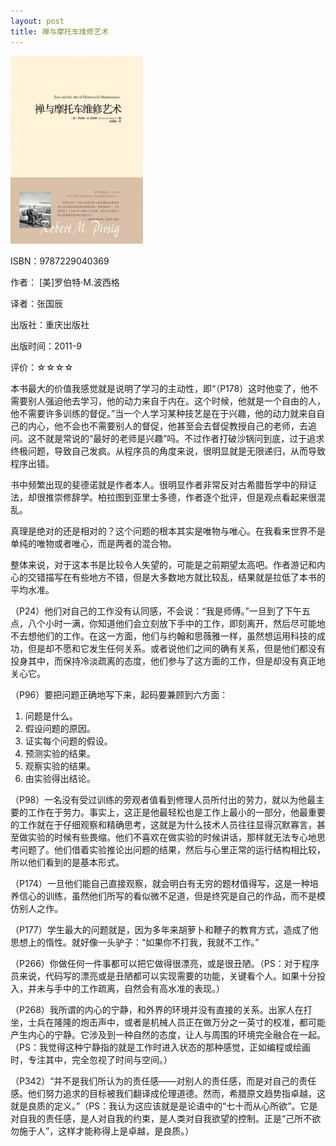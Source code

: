 ```yaml
---
layout: post
title: 禅与摩托车维修艺术
---
```

<img class="cover" title="9787229040369" src="/images/2012/09/9787229040369-212x300.jpg" alt="禅与摩托车维修艺术" width="212" height="300" />

ISBN：9787229040369

作者： [美]罗伯特·M.波西格

译者：张国辰

出版社：重庆出版社

出版时间：2011-9

评价：☆☆☆☆

本书最大的价值我感觉就是说明了学习的主动性，即“（P178）这时他变了，他不需要别人强迫他去学习，他的动力来自于内在。这个时候，他就是一个自由的人，他不需要许多训练的督促。”当一个人学习某种技艺是在于兴趣，他的动力就来自自己的内心，他不会也不需要别人的督促，他甚至会去督促教授自己的老师，去追问。这不就是常说的“最好的老师是兴趣”吗。不过作者打破沙锅问到底，过于追求终极问题，导致自己发疯。从程序员的角度来说，很明显就是无限递归，从而导致程序出错。

书中频繁出现的斐德诺就是作者本人。很明显作者非常反对古希腊哲学中的辩证法，却很推崇修辞学。柏拉图到亚里士多德，作者逐个批评，但是观点看起来很混乱。

真理是绝对的还是相对的？这个问题的根本其实是唯物与唯心。在我看来世界不是单纯的唯物或者唯心，而是两者的混合物。

整体来说，对于这本书是比较令人失望的，可能是之前期望太高吧。作者游记和内心的交错描写在有些地方不错，但是大多数地方就比较乱，结果就是拉低了本书的平均水准。

（P24）他们对自己的工作没有认同感，不会说：“我是师傅。”一旦到了下午五点，八个小时一满，你知道他们会立刻放下手中的工作，即刻离开，然后尽可能地不去想他们的工作。在这一方面，他们与约翰和思薇雅一样，虽然想运用科技的成功，但是却不愿和它发生任何关系。或者说他们之间的确有关系，但是他们都没有投身其中，而保持冷淡疏离的态度，他们参与了这方面的工作，但是却没有真正地关心它。

（P96）要把问题正确地写下来，起码要兼顾到六方面：

<ol>
	<li>问题是什么。</li>
	<li>假设问题的原因。</li>
	<li>证实每个问题的假设。</li>
	<li>预测实验的结果。</li>
	<li>观察实验的结果。</li>
	<li>由实验得出结论。</li>
</ol>

（P98）一名没有受过训练的旁观者值看到修理人员所付出的劳力，就以为他最主要的工作在于劳力。事实上，这正是他最轻松也是工作上最小的一部分，他最重要的工作就在于仔细观察和精确思考，这就是为什么技术人员往往显得沉默寡言，甚至做实验的时候有些畏缩。他们不喜欢在做实验的时候讲话，那样就无法专心地思考问题了。他们借着实验推论出问题的结果，然后与心里正常的运行结构相比较，所以他们看到的是基本形式。

（P174）一旦他们能自己直接观察，就会明白有无穷的题材值得写，这是一种培养信心的训练，虽然他们所写的看似微不足道，但是终究是自己的作品，而不是模仿别人之作。

（P177）学生最大的问题就是，因为多年来胡萝卜和鞭子的教育方式，造成了他思想上的惰性。就好像一头驴子：“如果你不打我，我就不工作。”

（P266）你做任何一件事都可以把它做得很漂亮，或是很丑陋。（PS：对于程序员来说，代码写的漂亮或是丑陋都可以实现需要的功能，关键看个人。如果十分投入，并未与手中的工作疏离，自然会有高水准的表现。）

（P268）我所谓的内心的宁静，和外界的环境并没有直接的关系。出家人在打坐，士兵在隆隆的炮击声中，或者是机械人员正在做万分之一英寸的校准，都可能产生内心的宁静。它涉及到一种自然的态度，让人与周围的环境完全融合在一起。（PS：我觉得这种宁静指的就是工作时进入状态的那种感觉，正如编程或绘画时，专注其中，完全忽视了时间与空间。）

（P342）“并不是我们所认为的责任感——对别人的责任感，而是对自己的责任感。他们努力追求的目标被我们翻译成伦理道德。然而，希腊原文趋势指卓越，这就是良质的定义。”（PS：我认为这应该就是是论语中的“七十而从心所欲”。它是对自我的责任感，是人对自我的约束，是人类对自我欲望的控制。正是“己所不欲勿施于人”，这样才能称得上是卓越，是良质。）
